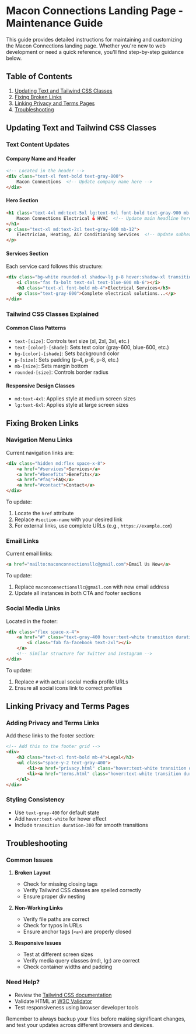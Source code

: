 # Macon Connections Landing Page - Maintenance Guide

This guide provides detailed instructions for maintaining and customizing the Macon Connections landing page. Whether you're new to web development or need a quick reference, you'll find step-by-step guidance below.

## Table of Contents
1. [Updating Text and Tailwind CSS Classes](#updating-text-and-tailwind-css-classes)
2. [Fixing Broken Links](#fixing-broken-links)
3. [Linking Privacy and Terms Pages](#linking-privacy-and-terms-pages)
4. [Troubleshooting](#troubleshooting)

## Updating Text and Tailwind CSS Classes

### Text Content Updates

#### Company Name and Header
```html
<!-- Located in the header -->
<div class="text-xl font-bold text-gray-800">
    Macon Connections  <!-- Update company name here -->
</div>
```

#### Hero Section
```html
<h1 class="text-4xl md:text-5xl lg:text-6xl font-bold text-gray-900 mb-6">
    Macon Connections Electrical & HVAC  <!-- Update main headline here -->
</h1>
<p class="text-xl md:text-2xl text-gray-600 mb-12">
    Electrician, Heating, Air Conditioning Services  <!-- Update subheading here -->
</p>
```

#### Services Section
Each service card follows this structure:
```html
<div class="bg-white rounded-xl shadow-lg p-8 hover:shadow-xl transition duration-300">
    <i class="fas fa-bolt text-4xl text-blue-600 mb-6"></i>
    <h3 class="text-xl font-bold mb-4">Electrical Services</h3>
    <p class="text-gray-600">Complete electrical solutions...</p>
</div>
```

### Tailwind CSS Classes Explained

#### Common Class Patterns
- `text-[size]`: Controls text size (xl, 2xl, 3xl, etc.)
- `text-[color]-[shade]`: Sets text color (gray-600, blue-600, etc.)
- `bg-[color]-[shade]`: Sets background color
- `p-[size]`: Sets padding (p-4, p-6, p-8, etc.)
- `mb-[size]`: Sets margin bottom
- `rounded-[size]`: Controls border radius

#### Responsive Design Classes
- `md:text-4xl`: Applies style at medium screen sizes
- `lg:text-6xl`: Applies style at large screen sizes

## Fixing Broken Links

### Navigation Menu Links
Current navigation links are:
```html
<div class="hidden md:flex space-x-8">
    <a href="#services">Services</a>
    <a href="#benefits">Benefits</a>
    <a href="#faq">FAQ</a>
    <a href="#contact">Contact</a>
</div>
```

To update:
1. Locate the `href` attribute
2. Replace `#section-name` with your desired link
3. For external links, use complete URLs (e.g., `https://example.com`)

### Email Links
Current email links:
```html
<a href="mailto:maconconnectionsllc@gmail.com">Email Us Now</a>
```

To update:
1. Replace `maconconnectionsllc@gmail.com` with new email address
2. Update all instances in both CTA and footer sections

### Social Media Links
Located in the footer:
```html
<div class="flex space-x-4">
    <a href="#" class="text-gray-400 hover:text-white transition duration-300">
        <i class="fab fa-facebook text-2xl"></i>
    </a>
    <!-- Similar structure for Twitter and Instagram -->
</div>
```

To update:
1. Replace `#` with actual social media profile URLs
2. Ensure all social icons link to correct profiles

## Linking Privacy and Terms Pages

### Adding Privacy and Terms Links
Add these links to the footer section:
```html
<!-- Add this to the footer grid -->
<div>
    <h3 class="text-xl font-bold mb-4">Legal</h3>
    <ul class="space-y-2 text-gray-400">
        <li><a href="privacy.html" class="hover:text-white transition duration-300">Privacy Policy</a></li>
        <li><a href="terms.html" class="hover:text-white transition duration-300">Terms of Service</a></li>
    </ul>
</div>
```

### Styling Consistency
- Use `text-gray-400` for default state
- Add `hover:text-white` for hover effect
- Include `transition duration-300` for smooth transitions

## Troubleshooting

### Common Issues

1. **Broken Layout**
   - Check for missing closing tags
   - Verify Tailwind CSS classes are spelled correctly
   - Ensure proper div nesting

2. **Non-Working Links**
   - Verify file paths are correct
   - Check for typos in URLs
   - Ensure anchor tags (`<a>`) are properly closed

3. **Responsive Issues**
   - Test at different screen sizes
   - Verify media query classes (md:, lg:) are correct
   - Check container widths and padding

### Need Help?
- Review the [Tailwind CSS documentation](https://tailwindcss.com/docs)
- Validate HTML at [W3C Validator](https://validator.w3.org/)
- Test responsiveness using browser developer tools

Remember to always backup your files before making significant changes, and test your updates across different browsers and devices.